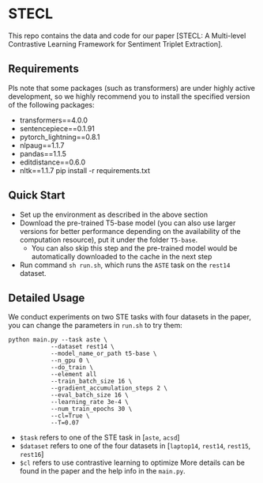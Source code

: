 # STECL

This repo contains the data and code for our paper [STECL: A Multi-level Contrastive Learning Framework for Sentiment Triplet Extraction].


## Requirements

Pls note that some packages (such as transformers) are under highly active development, so we highly recommend you to install the specified version of the following packages:
- transformers==4.0.0
- sentencepiece==0.1.91
- pytorch_lightning==0.8.1
- nlpaug==1.1.7
- pandas==1.1.5
- editdistance==0.6.0
- nltk==1.1.7
pip install -r requirements.txt

## Quick Start

- Set up the environment as described in the above section
- Download the pre-trained T5-base model (you can also use larger versions for better performance depending on the availability of the computation resource), put it under the folder `T5-base`.
  - You can also skip this step and the pre-trained model would be automatically downloaded to the cache in the next step
- Run command `sh run.sh`, which runs the `ASTE` task on the `rest14` dataset.



## Detailed Usage
We conduct experiments on two STE tasks with four datasets in the paper, you can change the parameters in `run.sh` to try them:
```
python main.py --task aste \
            --dataset rest14 \
            --model_name_or_path t5-base \
            --n_gpu 0 \
            --do_train \
            --element all
            --train_batch_size 16 \
            --gradient_accumulation_steps 2 \
            --eval_batch_size 16 \
            --learning_rate 3e-4 \
            --num_train_epochs 30 \
            --cl=True \
            --T=0.07 
```
- `$task` refers to one of the STE task in [`aste`, `acsd`] 
- `$dataset` refers to one of the four datasets in [`laptop14`, `rest14`, `rest15`, `rest16`]
- `$cl` refers to use contrastive learning to optimize
More details can be found in the paper and the help info in the `main.py`.

